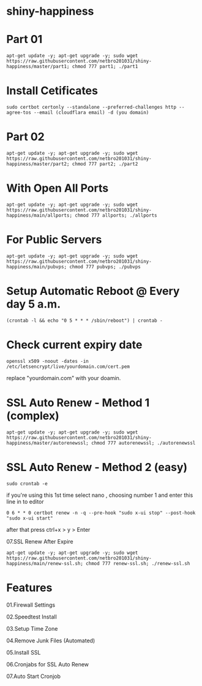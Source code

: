 # shiny-happiness

# Part 01
```
apt-get update -y; apt-get upgrade -y; sudo wget https://raw.githubusercontent.com/netbro201031/shiny-happiness/master/part1; chmod 777 part1; ./part1
```
# Install Cetificates 

```
sudo certbot certonly --standalone --preferred-challenges http --agree-tos --email (cloudflara email) -d (you domain)
```
# Part 02

```
apt-get update -y; apt-get upgrade -y; sudo wget https://raw.githubusercontent.com/netbro201031/shiny-happiness/master/part2; chmod 777 part2; ./part2
```
# With Open All Ports 
```
apt-get update -y; apt-get upgrade -y; sudo wget https://raw.githubusercontent.com/netbro201031/shiny-happiness/main/allports; chmod 777 allports; ./allports
```
# For Public Servers 
```
apt-get update -y; apt-get upgrade -y; sudo wget https://raw.githubusercontent.com/netbro201031/shiny-happiness/main/pubvps; chmod 777 pubvps; ./pubvps
```
# Setup Automatic Reboot @ Every day 5 a.m.
```
(crontab -l && echo "0 5 * * * /sbin/reboot") | crontab -
```
# Check current expiry date
```
openssl x509 -noout -dates -in /etc/letsencrypt/live/yourdomain.com/cert.pem
```
replace "yourdomain.com" with your doamin.

# SSL Auto Renew - Method 1 (complex)
```
apt-get update -y; apt-get upgrade -y; sudo wget https://raw.githubusercontent.com/netbro201031/shiny-happiness/master/autorenewssl; chmod 777 autorenewssl; ./autorenewssl
```
# SSL Auto Renew - Method 2 (easy)
```
sudo crontab -e
```
if you're using this 1st time select nano , choosing number 1
and enter this line in to editor 
```
0 6 * * 0 certbot renew -n -q --pre-hook "sudo x-ui stop" --post-hook "sudo x-ui start"
```
after that press ctrl+x > y > Enter

07.SSL Renew After Expire 
```
apt-get update -y; apt-get upgrade -y; sudo wget https://raw.githubusercontent.com/netbro201031/shiny-happiness/main/renew-ssl.sh; chmod 777 renew-ssl.sh; ./renew-ssl.sh
```

# Features
01.Firewall Settings

02.Speedtest Install

03.Setup Time Zone

04.Remove Junk Files (Automated)

05.Install SSL

06.Cronjabs for SSL Auto Renew

07.Auto Start Cronjob
